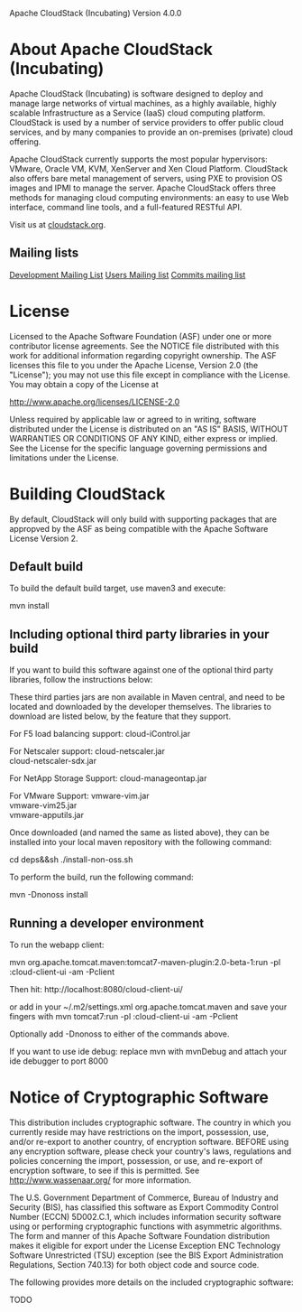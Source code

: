 Apache CloudStack (Incubating) Version 4.0.0

# About Apache CloudStack (Incubating)

Apache CloudStack (Incubating) is software designed to deploy 
and manage large networks of virtual machines, as a highly 
available, highly scalable Infrastructure as a Service (IaaS) 
cloud computing platform. CloudStack is used by a number of 
service providers to offer public cloud services, and by many 
companies to provide an on-premises (private) cloud offering.

Apache CloudStack currently supports the most popular hypervisors: 
VMware, Oracle VM, KVM, XenServer and Xen Cloud Platform. 
CloudStack also offers bare metal management of servers, 
using PXE to provision OS images and IPMI to manage the server. 
Apache CloudStack offers three methods for managing cloud 
computing environments: an easy to use Web interface, command 
line tools, and a full-featured RESTful API.

Visit us at [cloudstack.org](http://incubator.apache.org/cloudstack).

## Mailing lists
[Development Mailing List](mailto:cloudstack-dev-subscribe@incubator.apache.org)
[Users Mailing list](mailto:cloudstack-users-subscribe@incubator.apache.org)
[Commits mailing list](mailto:cloudstack-commits-subscribe@incubator.apache.org)

# License

Licensed to the Apache Software Foundation (ASF) under one
or more contributor license agreements.  See the NOTICE file
distributed with this work for additional information
regarding copyright ownership.  The ASF licenses this file
to you under the Apache License, Version 2.0 (the
"License"); you may not use this file except in compliance
with the License.  You may obtain a copy of the License at

  http://www.apache.org/licenses/LICENSE-2.0

Unless required by applicable law or agreed to in writing,
software distributed under the License is distributed on an
"AS IS" BASIS, WITHOUT WARRANTIES OR CONDITIONS OF ANY
KIND, either express or implied.  See the License for the
specific language governing permissions and limitations
under the License.

# Building CloudStack

By default, CloudStack will only build with supporting packages
that are appropved by the ASF as being compatible with the Apache
Software License Version 2.

## Default build

To build the default build target, use maven3 and execute:

mvn install

## Including optional third party libraries in your build

If you want to build this software against one of the optional 
third party libraries, follow the instructions below:

These third parties jars are non available in Maven central, and
need to be located and downloaded by the developer themselves.
The libraries to download are listed below, by the feature that
they support.

For F5 load balancing support:
cloud-iControl.jar     

For Netscaler support:
cloud-netscaler.jar    
cloud-netscaler-sdx.jar

For NetApp Storage Support:
cloud-manageontap.jar  

For VMware Support:
vmware-vim.jar         
vmware-vim25.jar       
vmware-apputils.jar    

Once downloaded (and named the same as listed above), they can be 
installed into your local maven repository with the following command: 

cd deps&&sh ./install-non-oss.sh

To perform the build, run the following command:

mvn -Dnonoss install

## Running a developer environment

To run the webapp client:

mvn org.apache.tomcat.maven:tomcat7-maven-plugin:2.0-beta-1:run -pl :cloud-client-ui -am -Pclient

Then hit: http://localhost:8080/cloud-client-ui/

or add in your ~/.m2/settings.xml
  <pluginGroups>
    <pluginGroup>org.apache.tomcat.maven</pluginGroup>
  </pluginGroups>
and save your fingers with mvn tomcat7:run -pl :cloud-client-ui -am -Pclient 

Optionally add -Dnonoss to either of the commands above.

If you want to use ide debug: replace mvn with mvnDebug and attach your ide debugger to port 8000

# Notice of Cryptographic Software

This distribution includes cryptographic software. The country in which you currently 
reside may have restrictions on the import, possession, use, and/or re-export to another 
country, of encryption software. BEFORE using any encryption software, please check your 
country's laws, regulations and policies concerning the import, possession, or use, and 
re-export of encryption software, to see if this is permitted. See http://www.wassenaar.org/ 
for more information.

The U.S. Government Department of Commerce, Bureau of Industry and Security (BIS), has 
classified this software as Export Commodity Control Number (ECCN) 5D002.C.1, which 
includes information security software using or performing cryptographic functions with 
asymmetric algorithms. The form and manner of this Apache Software Foundation distribution 
makes it eligible for export under the License Exception ENC Technology Software 
Unrestricted (TSU) exception (see the BIS Export Administration Regulations, Section 
740.13) for both object code and source code.

The following provides more details on the included cryptographic software: 

TODO

